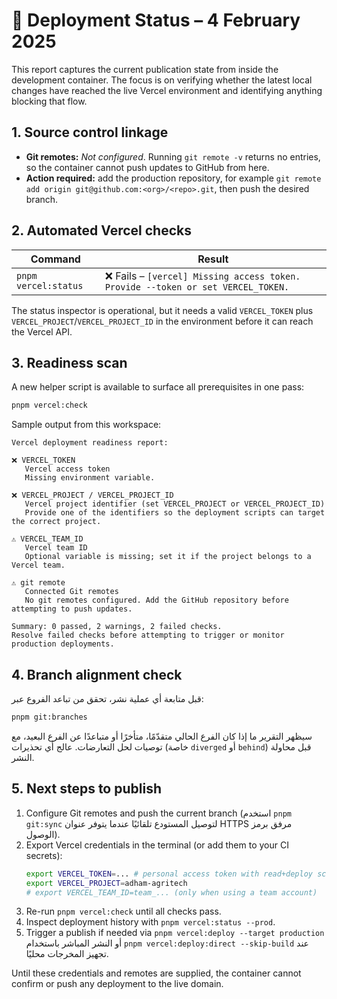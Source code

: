 # 🚦 Deployment Status – 4 February 2025

This report captures the current publication state from inside the development container. The focus is on verifying whether the latest local changes have reached the live Vercel environment and identifying anything blocking that flow.

## 1. Source control linkage

- **Git remotes:** _Not configured_. Running `git remote -v` returns no entries, so the container cannot push updates to GitHub from here.
- **Action required:** add the production repository, for example `git remote add origin git@github.com:<org>/<repo>.git`, then push the desired branch.

## 2. Automated Vercel checks

| Command | Result |
| --- | --- |
| `pnpm vercel:status` | ❌ Fails – `[vercel] Missing access token. Provide --token or set VERCEL_TOKEN.` |

The status inspector is operational, but it needs a valid `VERCEL_TOKEN` plus `VERCEL_PROJECT`/`VERCEL_PROJECT_ID` in the environment before it can reach the Vercel API.

## 3. Readiness scan

A new helper script is available to surface all prerequisites in one pass:

```bash
pnpm vercel:check
```

Sample output from this workspace:

```
Vercel deployment readiness report:

❌ VERCEL_TOKEN
   Vercel access token
   Missing environment variable.

❌ VERCEL_PROJECT / VERCEL_PROJECT_ID
   Vercel project identifier (set VERCEL_PROJECT or VERCEL_PROJECT_ID)
   Provide one of the identifiers so the deployment scripts can target the correct project.

⚠️ VERCEL_TEAM_ID
   Vercel team ID
   Optional variable is missing; set it if the project belongs to a Vercel team.

⚠️ git remote
   Connected Git remotes
   No git remotes configured. Add the GitHub repository before attempting to push updates.

Summary: 0 passed, 2 warnings, 2 failed checks.
Resolve failed checks before attempting to trigger or monitor production deployments.
```

## 4. Branch alignment check

قبل متابعة أي عملية نشر، تحقق من تباعد الفروع عبر:

```bash
pnpm git:branches
```

سيظهر التقرير ما إذا كان الفرع الحالي متقدّمًا، متأخرًا أو متباعدًا عن الفرع البعيد، مع توصيات لحل التعارضات. عالج أي تحذيرات (خاصة `diverged` أو `behind`) قبل محاولة النشر.

## 5. Next steps to publish

1. Configure Git remotes and push the current branch (استخدم `pnpm git:sync` لتوصيل المستودع تلقائيًا عندما يتوفر عنوان HTTPS مرفق برمز الوصول).
2. Export Vercel credentials in the terminal (or add them to your CI secrets):
   ```bash
   export VERCEL_TOKEN=... # personal access token with read+deploy scopes
   export VERCEL_PROJECT=adham-agritech
   # export VERCEL_TEAM_ID=team_... (only when using a team account)
   ```
3. Re-run `pnpm vercel:check` until all checks pass.
4. Inspect deployment history with `pnpm vercel:status --prod`.
5. Trigger a publish if needed via `pnpm vercel:deploy --target production` أو النشر المباشر باستخدام `pnpm vercel:deploy:direct --skip-build` عند تجهيز المخرجات محليًا.

Until these credentials and remotes are supplied, the container cannot confirm or push any deployment to the live domain.
